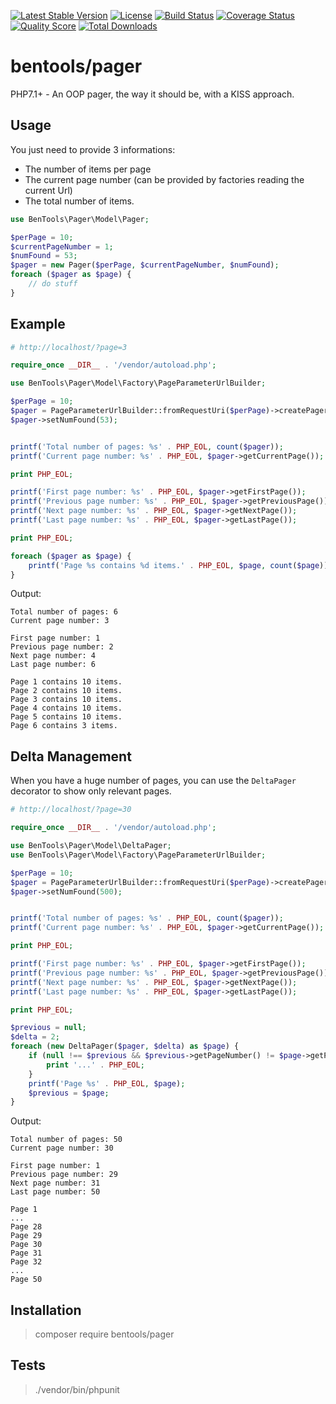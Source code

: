 [![Latest Stable Version](https://poser.pugx.org/bentools/pager/v/stable)](https://packagist.org/packages/bentools/pager)
[![License](https://poser.pugx.org/bentools/pager/license)](https://packagist.org/packages/bentools/pager)
[![Build Status](https://img.shields.io/travis/bpolaszek/bentools-pager/master.svg?style=flat-square)](https://travis-ci.org/bpolaszek/bentools-pager)
[![Coverage Status](https://coveralls.io/repos/github/bpolaszek/bentools-pager/badge.svg?branch=master)](https://coveralls.io/github/bpolaszek/bentools-pager?branch=master)
[![Quality Score](https://img.shields.io/scrutinizer/g/bpolaszek/bentools-pager.svg?style=flat-square)](https://scrutinizer-ci.com/g/bpolaszek/bentools-pager)
[![Total Downloads](https://poser.pugx.org/bentools/pager/downloads)](https://packagist.org/packages/bentools/pager)

bentools/pager
==============

PHP7.1+ - An OOP pager, the way it should be, with a KISS approach.

Usage
-----

You just need to provide 3 informations:

* The number of items per page
* The current page number (can be provided by factories reading the current Url)
* The total number of items.

```php
use BenTools\Pager\Model\Pager;

$perPage = 10;
$currentPageNumber = 1;
$numFound = 53;
$pager = new Pager($perPage, $currentPageNumber, $numFound);
foreach ($pager as $page) {
    // do stuff
}
```

Example
-------

```php
# http://localhost/?page=3

require_once __DIR__ . '/vendor/autoload.php';

use BenTools\Pager\Model\Factory\PageParameterUrlBuilder;

$perPage = 10;
$pager = PageParameterUrlBuilder::fromRequestUri($perPage)->createPager();
$pager->setNumFound(53);


printf('Total number of pages: %s' . PHP_EOL, count($pager));
printf('Current page number: %s' . PHP_EOL, $pager->getCurrentPage());

print PHP_EOL;

printf('First page number: %s' . PHP_EOL, $pager->getFirstPage());
printf('Previous page number: %s' . PHP_EOL, $pager->getPreviousPage());
printf('Next page number: %s' . PHP_EOL, $pager->getNextPage());
printf('Last page number: %s' . PHP_EOL, $pager->getLastPage());

print PHP_EOL;

foreach ($pager as $page) {
    printf('Page %s contains %d items.' . PHP_EOL, $page, count($page));
}
```

Output:
```
Total number of pages: 6
Current page number: 3

First page number: 1
Previous page number: 2
Next page number: 4
Last page number: 6

Page 1 contains 10 items.
Page 2 contains 10 items.
Page 3 contains 10 items.
Page 4 contains 10 items.
Page 5 contains 10 items.
Page 6 contains 3 items.
```

Delta Management
----------------

When you have a huge number of pages, you can use the `DeltaPager` decorator to show only relevant pages.
```php
# http://localhost/?page=30

require_once __DIR__ . '/vendor/autoload.php';

use BenTools\Pager\Model\DeltaPager;
use BenTools\Pager\Model\Factory\PageParameterUrlBuilder;

$perPage = 10;
$pager = PageParameterUrlBuilder::fromRequestUri($perPage)->createPager();
$pager->setNumFound(500);


printf('Total number of pages: %s' . PHP_EOL, count($pager));
printf('Current page number: %s' . PHP_EOL, $pager->getCurrentPage());

print PHP_EOL;

printf('First page number: %s' . PHP_EOL, $pager->getFirstPage());
printf('Previous page number: %s' . PHP_EOL, $pager->getPreviousPage());
printf('Next page number: %s' . PHP_EOL, $pager->getNextPage());
printf('Last page number: %s' . PHP_EOL, $pager->getLastPage());

print PHP_EOL;

$previous = null;
$delta = 2;
foreach (new DeltaPager($pager, $delta) as $page) {
    if (null !== $previous && $previous->getPageNumber() != $page->getPageNumber() - 1) {
        print '...' . PHP_EOL;
    }
    printf('Page %s' . PHP_EOL, $page);
    $previous = $page;
}
```

Output:
```
Total number of pages: 50
Current page number: 30

First page number: 1
Previous page number: 29
Next page number: 31
Last page number: 50

Page 1
...
Page 28
Page 29
Page 30
Page 31
Page 32
...
Page 50
```

Installation
------------

> composer require bentools/pager

Tests
-----

> ./vendor/bin/phpunit